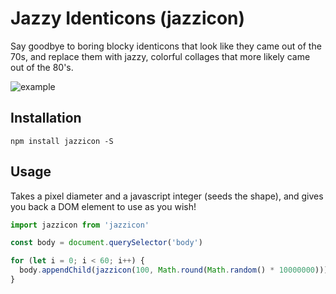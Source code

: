 # Jazzy Identicons (jazzicon)


Say goodbye to boring blocky identicons that look like they came out of the 70s, and replace them with jazzy, colorful collages that more likely came out of the 80's.

![example](./example.png)

## Installation

```
npm install jazzicon -S
```

## Usage

Takes a pixel diameter and a javascript integer (seeds the shape), and gives you back a DOM element to use as you wish!

```typescript
import jazzicon from 'jazzicon'

const body = document.querySelector('body')

for (let i = 0; i < 60; i++) {
  body.appendChild(jazzicon(100, Math.round(Math.random() * 10000000)))
}
```
